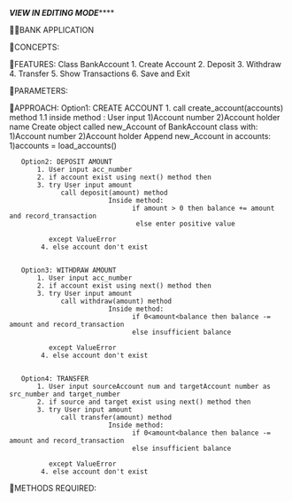 ***VIEW IN EDITING MODE*******

🧩🧩BANK APPLICATION  

🧨CONCEPTS:

🧨FEATURES:
      Class  BankAccount
      1. Create Account
      2. Deposit
      3. Withdraw
      4. Transfer
      5. Show Transactions
      6. Save and Exit

🧨PARAMETERS:


🧨APPROACH:
      Option1: CREATE ACCOUNT
           1. call create_account(accounts) method
                 1.1 inside method :
                  User input
                        1)Account number 2)Account holder name
                  Create object called new_Account of BankAccount class with:
                        1)Account number 2)Account holder
                  Append new_Account in accounts:
                        1)accounts = load_accounts()

       Option2: DEPOSIT AMOUNT
           1. User input acc_number
           2. if account exist using next() method then
           3. try User input amount
                 call deposit(amount) method 
                             Inside method:
                                   if amount > 0 then balance += amount and record_transaction
                                    else enter positive value 
                                   
              except ValueError
            4. else account don't exist

            
       Option3: WITHDRAW AMOUNT
           1. User input acc_number
           2. if account exist using next() method then
           3. try User input amount
                 call withdraw(amount) method 
                             Inside method:
                                   if 0<amount<balance then balance -= amount and record_transaction
                                   else insufficient balance
                                   
              except ValueError
            4. else account don't exist


       Option4: TRANSFER
           1. User input sourceAccount num and targetAccount number as src_number and target_number
           2. if source and target exist using next() method then
           3. try User input amount
                 call transfer(amount) method 
                             Inside method:
                                   if 0<amount<balance then balance -= amount and record_transaction
                                   else insufficient balance
                                   
              except ValueError
            4. else account don't exist
      
      
              
                  

      
           
            

🧨METHODS REQUIRED:

